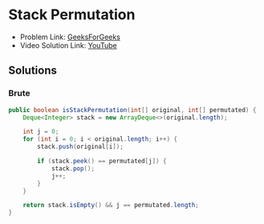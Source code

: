 # Stack Permutation

- Problem Link: [GeeksForGeeks](https://www.geeksforgeeks.org/problems/stack-permutations/1)
- Video Solution Link: [YouTube](https://www.youtube.com/watch?v=q4CbTMLogyk)

## Solutions

### Brute

```java
public boolean isStackPermutation(int[] original, int[] permutated) {
    Deque<Integer> stack = new ArrayDeque<>(original.length);

    int j = 0;
    for (int i = 0; i < original.length; i++) {
        stack.push(original[i]);

        if (stack.peek() == permutated[j]) {
            stack.pop();
            j++;
        }
    }

    return stack.isEmpty() && j == permutated.length;
}
```
